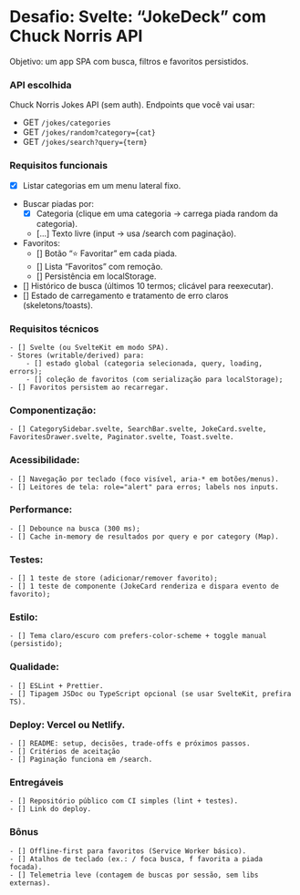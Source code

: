 # Desafio: Svelte: “JokeDeck” com Chuck Norris API
Objetivo: um app SPA com busca, filtros e favoritos persistidos.

### API escolhida
Chuck Norris Jokes API (sem auth). Endpoints que você vai usar:

- GET `/jokes/categories`
- GET `/jokes/random?category={cat}`
- GET `/jokes/search?query={term}`

### Requisitos funcionais
- [X] Listar categorias em um menu lateral fixo.
- Buscar piadas por:
    - [X] Categoria (clique em uma categoria → carrega piada random da categoria).
    - [...] Texto livre (input → usa /search com paginação).
- Favoritos:
    - [] Botão “⭐ Favoritar” em cada piada.
    - [] Lista “Favoritos” com remoção.
    - [] Persistência em localStorage.
- [] Histórico de busca (últimos 10 termos; clicável para reexecutar).
- [] Estado de carregamento e tratamento de erro claros (skeletons/toasts).

### Requisitos técnicos
    - [] Svelte (ou SvelteKit em modo SPA).
    - Stores (writable/derived) para:
        - [] estado global (categoria selecionada, query, loading, errors);
        - [] coleção de favoritos (com serialização para localStorage);
    - [] Favoritos persistem ao recarregar.

### Componentização:
    - [] CategorySidebar.svelte, SearchBar.svelte, JokeCard.svelte, FavoritesDrawer.svelte, Paginator.svelte, Toast.svelte.

### Acessibilidade:
    - [] Navegação por teclado (foco visível, aria-* em botões/menus).
    - [] Leitores de tela: role="alert" para erros; labels nos inputs.

### Performance:
    - [] Debounce na busca (300 ms);
    - [] Cache in-memory de resultados por query e por category (Map).

### Testes:
    - [] 1 teste de store (adicionar/remover favorito);
    - [] 1 teste de componente (JokeCard renderiza e dispara evento de favorito);

### Estilo:
    - [] Tema claro/escuro com prefers-color-scheme + toggle manual (persistido);

### Qualidade:
    - [] ESLint + Prettier.
    - [] Tipagem JSDoc ou TypeScript opcional (se usar SvelteKit, prefira TS).

### Deploy: Vercel ou Netlify.
    - [] README: setup, decisões, trade-offs e próximos passos.
    - [] Critérios de aceitação
    - [] Paginação funciona em /search.

### Entregáveis
    - [] Repositório público com CI simples (lint + testes).
    - [] Link do deploy.

### Bônus
    - [] Offline-first para favoritos (Service Worker básico).
    - [] Atalhos de teclado (ex.: / foca busca, f favorita a piada focada).
    - [] Telemetria leve (contagem de buscas por sessão, sem libs externas).